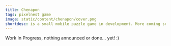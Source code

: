 ```yaml
---
title: Chenapon
tags: pixelnest game
image: static/content/chenapon/cover.png
shortdesc: is a small mobile puzzle game in development. More coming soon!
---
```


Work In Progress, nothing announced or done... yet! :)
